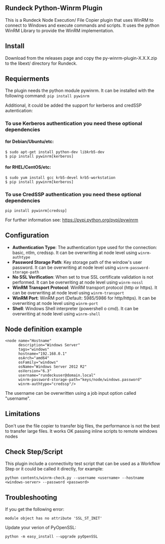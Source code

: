## Rundeck Python-Winrm Plugin

This is a Rundeck Node Execution/ File Copier plugin that uses WinRM to connect to Windows and execute commands and scripts. It uses the python WinRM Library to provide the WinRM implementation.

## Install 

Download from the releases page and copy the py-winrm-plugin-X.X.X.zip to the libext/ directory for Rundeck.

## Requierments

The plugin needs the python module pywinrm. It can be installed with the following command: ```pip install pywinrm``` 

Additional, it could be added the support for kerberos and credSSP autentication:

### To use Kerberos authentication you need these optional dependencies
#### for Debian/Ubuntu/etc:

```
$ sudo apt-get install python-dev libkrb5-dev
$ pip install pywinrm[kerberos]
```

#### for RHEL/CentOS/etc:
```
$ sudo yum install gcc krb5-devel krb5-workstation
$ pip install pywinrm[kerberos]
```

### To use CredSSP authentication you need these optional dependencies
```
pip install pywinrm[credssp]
```


For further information see: 
[https://pypi.python.org/pypi/pywinrm
](https://pypi.python.org/pypi/pywinrm)


## Configuration

* **Authentication Type**: The authentication type used for the connection: basic, ntlm, credssp. It can be overwriting at node level using `winrm-authtype`
* **Password Storage Path**: Key storage path of the window's user password. It can be overwriting at node level using `winrm-password-storage-path`
* **No SSL Verification**: When set to true SSL certificate validation is not performed.  It can be overwriting at node level using `winrm-nossl`
* **WinRM Transport Protocol**: WinRM transport protocol (http or https). It can be overwriting at node level using `winrm-transport`
* **WinRM Port**: WinRM port (Default: 5985/5986 for http/https). It can be overwriting at node level using `winrm-port`
* **Shell**: Windows Shell interpreter (powershell o cmd).  It can be overwriting at node level using `winrm-shell`

## Node definition example



```
<node name="Hostname" 
      description="Windows Server" 
      tags="windows" 
      hostname="192.168.0.1" 
      osArch="amd64" 
      osFamily="windows" 
      osName="Windows Server 2012 R2" 
      osVersion="6.3" 
      username="rundeckuser@domain.local" 
      winrm-password-storage-path="keys/node/windows.password"
      winrm-authtype="credssp"/>
```
 
The username can be overwritten using a job input option called "username".
 
## Limitations
 
Don't use the file copier to transfer big files, the performance is not the best to transfer large files. It works OK passing inline scripts to remote windows nodes


## Check Step/Script

This plugin include a connectivity test script that can be used as a Workflow Step or it could be called it directly, for example:

```
python contents/winrm-check.py --username <username> --hostname <windows-server> --password <password>
```

## Troubleshooting

If you get the following error:

```
module object has no attribute 'SSL_ST_INIT'
```

Update your verion of PyOpenSSL:

```
python -m easy_install --upgrade pyOpenSSL
```

